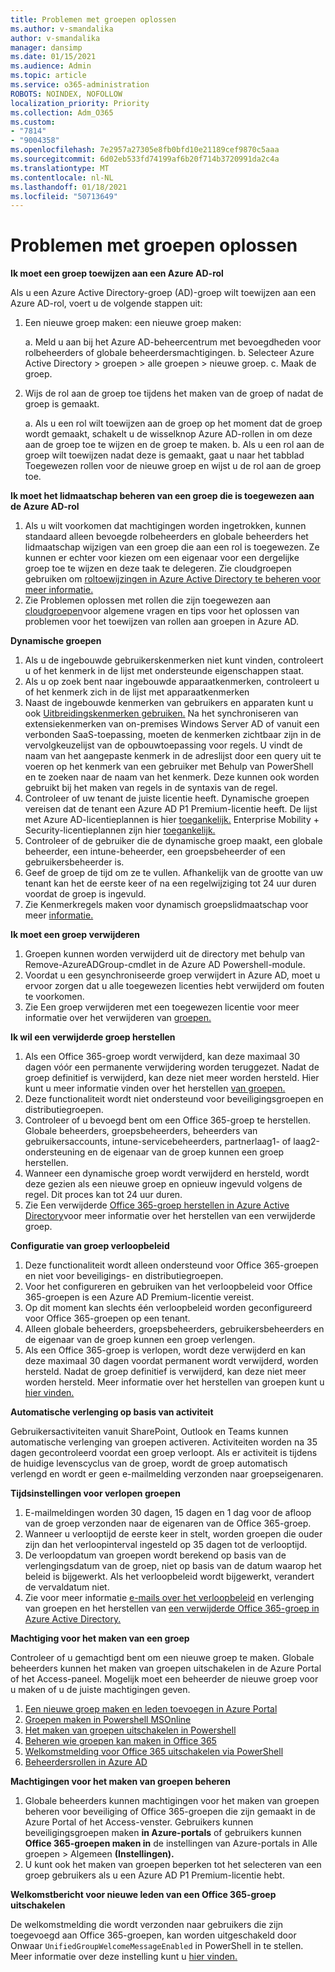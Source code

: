 ```yaml
---
title: Problemen met groepen oplossen
ms.author: v-smandalika
author: v-smandalika
manager: dansimp
ms.date: 01/15/2021
ms.audience: Admin
ms.topic: article
ms.service: o365-administration
ROBOTS: NOINDEX, NOFOLLOW
localization_priority: Priority
ms.collection: Adm_O365
ms.custom:
- "7814"
- "9004358"
ms.openlocfilehash: 7e2957a27305e8fb0bfd10e21189cef9870c5aaa
ms.sourcegitcommit: 6d02eb533fd74199af6b20f714b3720991da2c4a
ms.translationtype: MT
ms.contentlocale: nl-NL
ms.lasthandoff: 01/18/2021
ms.locfileid: "50713649"
---
```

# <a name="troubleshoot-group-issues"></a>Problemen met groepen oplossen

**Ik moet een groep toewijzen aan een Azure AD-rol**

Als u een Azure Active Directory-groep (AD)-groep wilt toewijzen aan een Azure AD-rol, voert u de volgende stappen uit:

1. Een nieuwe groep maken: een nieuwe groep maken:

    a. Meld u aan bij het Azure AD-beheercentrum met bevoegdheden voor rolbeheerders of globale beheerdersmachtigingen. 
    b. Selecteer Azure Active Directory > groepen > alle groepen > nieuwe groep. 
    c. Maak de groep.

2. Wijs de rol aan de groep toe tijdens het maken van de groep of nadat de groep is gemaakt.

    a. Als u een rol wilt toewijzen aan de groep op het moment dat de groep wordt gemaakt, schakelt u de wisselknop Azure AD-rollen in om deze aan de groep toe te wijzen en de groep te maken.
    b. Als u een rol aan de groep wilt toewijzen nadat deze is gemaakt, gaat u naar het tabblad Toegewezen rollen voor de nieuwe groep en wijst u de rol aan de groep toe.

**Ik moet het lidmaatschap beheren van een groep die is toegewezen aan de Azure AD-rol**

1. Als u wilt voorkomen dat machtigingen worden ingetrokken, kunnen standaard alleen bevoegde rolbeheerders en globale beheerders het lidmaatschap wijzigen van een groep die aan een rol is toegewezen. Ze kunnen er echter voor kiezen om een eigenaar voor een dergelijke groep toe te wijzen en deze taak te delegeren. Zie cloudgroepen gebruiken om [roltoewijzingen in Azure Active Directory te beheren voor meer informatie.](https://docs.microsoft.com/azure/active-directory/roles/groups-concept)
2. Zie Problemen oplossen met rollen die zijn toegewezen aan [cloudgroepen](https://docs.microsoft.com/azure/active-directory/roles/groups-faq-troubleshooting)voor algemene vragen en tips voor het oplossen van problemen voor het toewijzen van rollen aan groepen in Azure AD.

**Dynamische groepen**

1. Als u de ingebouwde gebruikerskenmerken niet kunt vinden, controleert u of het kenmerk in de lijst met ondersteunde eigenschappen staat.
2. Als u op zoek bent naar ingebouwde apparaatkenmerken, controleert u of het kenmerk zich in de lijst met apparaatkenmerken 
3. Naast de ingebouwde kenmerken van gebruikers en apparaten kunt u ook [Uitbreidingskenmerken gebruiken.](https://docs.microsoft.com/azure/active-directory/enterprise-users/groups-dynamic-membership#extension-properties-and-custom-extension-properties) Na het synchroniseren van extensiekenmerken van on-premises Windows Server AD of vanuit een verbonden SaaS-toepassing, moeten de kenmerken zichtbaar zijn in de vervolgkeuzelijst van de opbouwtoepassing voor regels. U vindt de naam van het aangepaste kenmerk in de adreslijst door een query uit te voeren op het kenmerk van een gebruiker met Behulp van PowerShell en te zoeken naar de naam van het kenmerk. Deze kunnen ook worden gebruikt bij het maken van regels in de syntaxis van de regel.
4. Controleer of uw tenant de juiste licentie heeft. Dynamische groepen vereisen dat de tenant een Azure AD P1 Premium-licentie heeft. De lijst met Azure AD-licentieplannen is hier [toegankelijk.](https://azure.microsoft.com/pricing/details/active-directory/) Enterprise Mobility + Security-licentieplannen zijn hier [toegankelijk.](https://www.microsoft.com/microsoft-365/enterprise-mobility-security/compare-plans-and-pricing)
5. Controleer of de gebruiker die de dynamische groep maakt, een globale beheerder, een intune-beheerder, een groepsbeheerder of een gebruikersbeheerder is.
6. Geef de groep de tijd om ze te vullen. Afhankelijk van de grootte van uw tenant kan het de eerste keer of na een regelwijziging tot 24 uur duren voordat de groep is ingevuld.
7. Zie Kenmerkregels maken voor dynamisch groepslidmaatschap voor meer [informatie.](https://docs.microsoft.com/azure/active-directory/enterprise-users/groups-dynamic-membership)

**Ik moet een groep verwijderen**

1. Groepen kunnen worden verwijderd uit de directory met behulp van Remove-AzureADGroup-cmdlet in de Azure AD Powershell-module.
2. Voordat u een gesynchroniseerde groep verwijdert in Azure AD, moet u ervoor zorgen dat u alle toegewezen licenties hebt verwijderd om fouten te voorkomen.
3. Zie Een groep verwijderen met een toegewezen licentie voor meer informatie over het verwijderen van [groepen.](https://docs.microsoft.com/azure/active-directory/enterprise-users/licensing-group-advanced#deleting-a-group-with-an-assigned-license)

**Ik wil een verwijderde groep herstellen**

1. Als een Office 365-groep wordt verwijderd, kan deze maximaal 30 dagen vóór een permanente verwijdering worden teruggezet. Nadat de groep definitief is verwijderd, kan deze niet meer worden hersteld. Hier kunt u meer informatie vinden over het herstellen [van groepen.](https://docs.microsoft.com/azure/active-directory/enterprise-users/groups-restore-deleted)
2. Deze functionaliteit wordt niet ondersteund voor beveiligingsgroepen en distributiegroepen.
3. Controleer of u bevoegd bent om een Office 365-groep te herstellen. Globale beheerders, groepsbeheerders, beheerders van gebruikersaccounts, intune-servicebeheerders, partnerlaag1- of laag2-ondersteuning en de eigenaar van de groep kunnen een groep herstellen.
4. Wanneer een dynamische groep wordt verwijderd en hersteld, wordt deze gezien als een nieuwe groep en opnieuw ingevuld volgens de regel. Dit proces kan tot 24 uur duren.
5. Zie Een verwijderde [Office 365-groep herstellen in Azure Active Directory](https://docs.microsoft.com/azure/active-directory/enterprise-users/groups-restore-deleted)voor meer informatie over het herstellen van een verwijderde groep.

**Configuratie van groep verloopbeleid**

1. Deze functionaliteit wordt alleen ondersteund voor Office 365-groepen en niet voor beveiligings- en distributiegroepen.
2. Voor het configureren en gebruiken van het verloopbeleid voor Office 365-groepen is een Azure AD Premium-licentie vereist.
3. Op dit moment kan slechts één verloopbeleid worden geconfigureerd voor Office 365-groepen op een tenant.
4. Alleen globale beheerders, groepsbeheerders, gebruikersbeheerders en de eigenaar van de groep kunnen een groep verlengen.
5. Als een Office 365-groep is verlopen, wordt deze verwijderd en kan deze maximaal 30 dagen voordat permanent wordt verwijderd, worden hersteld. Nadat de groep definitief is verwijderd, kan deze niet meer worden hersteld. Meer informatie over het herstellen van groepen kunt u [hier vinden.](https://docs.microsoft.com/azure/active-directory/enterprise-users/groups-restore-deleted)

**Automatische verlenging op basis van activiteit**

Gebruikersactiviteiten vanuit SharePoint, Outlook en Teams kunnen automatische verlenging van groepen activeren. Activiteiten worden na 35 dagen gecontroleerd voordat een groep verloopt. Als er activiteit is tijdens de huidige levenscyclus van de groep, wordt de groep automatisch verlengd en wordt er geen e-mailmelding verzonden naar groepseigenaren.

**Tijdsinstellingen voor verlopen groepen**

1. E-mailmeldingen worden 30 dagen, 15 dagen en 1 dag voor de afloop van de groep verzonden naar de eigenaren van de Office 365-groep.
2. Wanneer u verlooptijd de eerste keer in stelt, worden groepen die ouder zijn dan het verloopinterval ingesteld op 35 dagen tot de verlooptijd.
3. De verloopdatum van groepen wordt berekend op basis van de verlengingsdatum van de groep, niet op basis van de datum waarop het beleid is bijgewerkt. Als het verloopbeleid wordt bijgewerkt, verandert de vervaldatum niet.
4. Zie voor meer informatie [e-mails over het verloopbeleid](https://docs.microsoft.com/azure/active-directory/enterprise-users/groups-lifecycle) en verlenging van groepen en het herstellen van [een verwijderde Office 365-groep in Azure Active Directory.](https://docs.microsoft.com/azure/active-directory/enterprise-users/groups-restore-deleted)

**Machtiging voor het maken van een groep**

Controleer of u gemachtigd bent om een nieuwe groep te maken. Globale beheerders kunnen het maken van groepen uitschakelen in de Azure Portal of het Access-paneel. Mogelijk moet een beheerder de nieuwe groep voor u maken of u de juiste machtigingen geven.

1. [Een nieuwe groep maken en leden toevoegen in Azure Portal](https://docs.microsoft.com/azure/active-directory/fundamentals/active-directory-groups-create-azure-portal)
2. [Groepen maken in Powershell MSOnline](https://docs.microsoft.com/azure/active-directory/enterprise-users/groups-settings-v2-cmdlets#create-groups)
3. [Het maken van groepen uitschakelen in Powershell](https://docs.microsoft.com/azure/active-directory/enterprise-users/groups-settings-v2-cmdlets#disable-group-creation-by-your-users) 
4. [Beheren wie groepen kan maken in Office 365](https://docs.microsoft.com/microsoft-365/solutions/manage-creation-of-groups) 
5. [Welkomstmelding voor Office 365 uitschakelen via PowerShell](https://docs.microsoft.com/powershell/module/exchange/set-unifiedgroup)
6. [Beheerdersrollen in Azure AD](https://docs.microsoft.com/azure/active-directory/roles/permissions-reference)

**Machtigingen voor het maken van groepen beheren**

1. Globale beheerders kunnen machtigingen voor het maken van groepen beheren voor beveiliging of Office 365-groepen die zijn gemaakt in de Azure Portal of het Access-venster. Gebruikers kunnen beveiligingsgroepen maken **in Azure-portals** of gebruikers kunnen **Office 365-groepen maken in** de instellingen van Azure-portals in Alle groepen > Algemeen **(Instellingen).**
2. U kunt ook het maken van groepen beperken tot het selecteren van een groep gebruikers als u een Azure AD P1 Premium-licentie hebt.

**Welkomstbericht voor nieuwe leden van een Office 365-groep uitschakelen**

De welkomstmelding die wordt verzonden naar gebruikers die zijn toegevoegd aan Office 365-groepen, kan worden uitgeschakeld door Onwaar `UnifiedGroupWelcomeMessageEnabled` in PowerShell in te stellen.  Meer informatie over deze instelling kunt u [hier vinden.](https://docs.microsoft.com/powershell/module/exchange/set-unifiedgroup)













